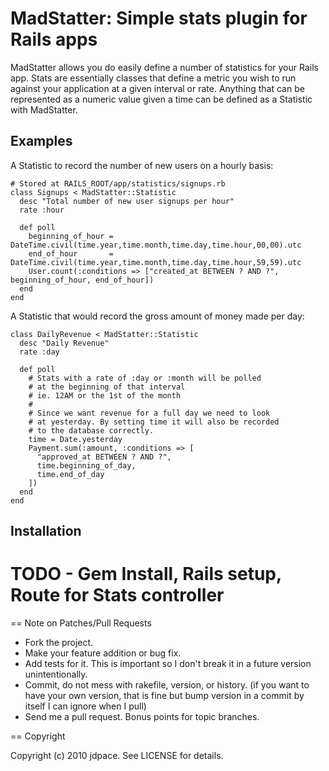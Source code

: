 MadStatter: Simple stats plugin for Rails apps
==============================================

MadStatter allows you do easily define a number of statistics for your Rails app.
Stats are essentially classes that define a metric you wish to run against your application
at a given interval or rate. Anything that can be represented as a numeric value given a 
time can be defined as a Statistic with MadStatter.

Examples
--------

A Statistic to record the number of new users on a hourly basis:

    # Stored at RAILS_ROOT/app/statistics/signups.rb
    class Signups < MadStatter::Statistic
      desc "Total number of new user signups per hour"
      rate :hour
      
      def poll
        beginning_of_hour = DateTime.civil(time.year,time.month,time.day,time.hour,00,00).utc
        end_of_hour       = DateTime.civil(time.year,time.month,time.day,time.hour,59,59).utc
        User.count(:conditions => ["created_at BETWEEN ? AND ?", beginning_of_hour, end_of_hour])
      end
    end
    
A Statistic that would record the gross amount of money made per day:

    class DailyRevenue < MadStatter::Statistic
      desc "Daily Revenue"
      rate :day
      
      def poll
        # Stats with a rate of :day or :month will be polled
        # at the beginning of that interval
        # ie. 12AM or the 1st of the month
        #
        # Since we want revenue for a full day we need to look
        # at yesterday. By setting time it will also be recorded
        # to the database correctly.
        time = Date.yesterday
        Payment.sum(:amount, :conditions => [
          "approved_at BETWEEN ? AND ?",
          time.beginning_of_day, 
          time.end_of_day
        ])
      end
    end

Installation
------------
# TODO - Gem Install, Rails setup, Route for Stats controller

== Note on Patches/Pull Requests
 
* Fork the project.
* Make your feature addition or bug fix.
* Add tests for it. This is important so I don't break it in a
  future version unintentionally.
* Commit, do not mess with rakefile, version, or history.
  (if you want to have your own version, that is fine but bump version in a commit by itself I can ignore when I pull)
* Send me a pull request. Bonus points for topic branches.

== Copyright

Copyright (c) 2010 jdpace. See LICENSE for details.
